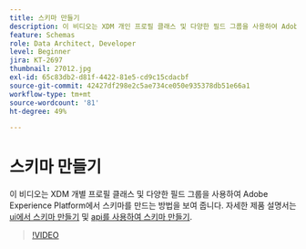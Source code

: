 ```yaml
---
title: 스키마 만들기
description: 이 비디오는 XDM 개인 프로필 클래스 및 다양한 필드 그룹을 사용하여 Adobe Experience Platform에서 스키마를 만드는 방법을 보여 줍니다.
feature: Schemas
role: Data Architect, Developer
level: Beginner
jira: KT-2697
thumbnail: 27012.jpg
exl-id: 65c83db2-d81f-4422-81e5-cd9c15cdacbf
source-git-commit: 42427df298e2c5ae734ce050e935378db51e66a1
workflow-type: tm+mt
source-wordcount: '81'
ht-degree: 49%

---
```


# 스키마 만들기

이 비디오는 XDM 개별 프로필 클래스 및 다양한 필드 그룹을 사용하여 Adobe Experience Platform에서 스키마를 만드는 방법을 보여 줍니다. 자세한 제품 설명서는 [ui에서 스키마 만들기](https://experienceleague.adobe.com/docs/experience-platform/xdm/tutorials/create-schema-ui.html?lang=ko) 및 [api를 사용하여 스키마 만들기](https://experienceleague.adobe.com/docs/experience-platform/xdm/tutorials/create-schema-api.html?lang=ko).

>[!VIDEO](https://video.tv.adobe.com/v/27012?quality=12&learn=on)